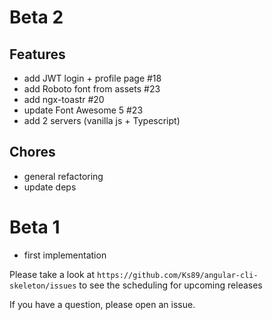 # Beta 2

## Features
- add JWT login + profile page #18
- add Roboto font from assets #23
- add ngx-toastr #20
- update Font Awesome 5 #23
- add 2 servers (vanilla js + Typescript)

## Chores
- general refactoring
- update deps


# Beta 1
- first implementation

Please take a look at `https://github.com/Ks89/angular-cli-skeleton/issues` to see the scheduling for upcoming releases

If you have a question, please open an issue.
